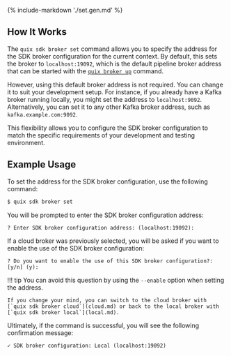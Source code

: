 {% include-markdown './set.gen.md' %}


## How It Works

The `quix sdk broker set` command allows you to specify the address for the SDK broker configuration for the current context. By default, this sets the broker to `localhost:19092`, which is the default pipeline broker address that can be started with the [`quix broker up`](../../broker/up.md) command.

However, using this default broker address is not required. You can change it to suit your development setup. For instance, if you already have a Kafka broker running locally, you might set the address to `localhost:9092`. Alternatively, you can set it to any other Kafka broker address, such as `kafka.example.com:9092`.

This flexibility allows you to configure the SDK broker configuration to match the specific requirements of your development and testing environment.

## Example Usage

To set the address for the SDK broker configuration, use the following command:

```bash
$ quix sdk broker set
```

You will be prompted to enter the SDK broker configuration address:

```text
? Enter SDK broker configuration address: (localhost:19092):
```

If a cloud broker was previously selected, you will be asked if you want to enable the use of the SDK broker configuration:

```text
? Do you want to enable the use of this SDK broker configuration?: [y/n] (y):
```

!!! tip
    You can avoid this question by using the `--enable` option when setting the address.

    If you change your mind, you can switch to the cloud broker with [`quix sdk broker cloud`](cloud.md) or back to the local broker with [`quix sdk broker local`](local.md).

Ultimately, if the command is successful, you will see the following confirmation message:

```text
✓ SDK broker configuration: Local (localhost:19092)
```